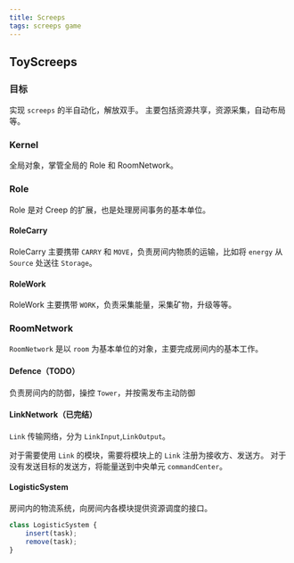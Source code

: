 ```yaml
---
title: Screeps
tags: screeps game
---
```


## ToyScreeps

### 目标

实现 `screeps` 的半自动化，解放双手。
主要包括资源共享，资源采集，自动布局等。

### Kernel

全局对象，掌管全局的 Role 和 RoomNetwork。

### Role

Role 是对 Creep 的扩展，也是处理房间事务的基本单位。

#### RoleCarry

RoleCarry 主要携带 `CARRY` 和 `MOVE`，负责房间内物质的运输，比如将 `energy` 从 `Source` 处送往 `Storage`。

#### RoleWork

RoleWork 主要携带 `WORK`，负责采集能量，采集矿物，升级等等。

<!-- #### RoleWar -->

### RoomNetwork

`RoomNetwork` 是以 `room` 为基本单位的对象，主要完成房间内的基本工作。

#### Defence（TODO）

负责房间内的防御，操控 `Tower`，并按需发布主动防御

#### LinkNetwork（已完结）

`Link` 传输网络，分为 `LinkInput`,`LinkOutput`。

对于需要使用 `Link` 的模块，需要将模块上的 `Link` 注册为接收方、发送方。
对于没有发送目标的发送方，将能量送到中央单元 `commandCenter`。

#### LogisticSystem

房间内的物流系统，向房间内各模块提供资源调度的接口。

```ts
class LogisticSystem {
    insert(task);
    remove(task);
}
```
